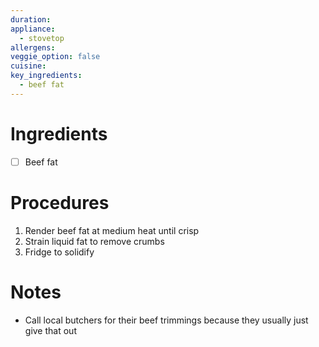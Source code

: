 ```yaml
---
duration: 
appliance:
  - stovetop
allergens: 
veggie_option: false
cuisine: 
key_ingredients:
  - beef fat
---
```

# Ingredients
- [ ] Beef fat
# Procedures
1. Render beef fat at medium heat until crisp
2. Strain liquid fat to remove crumbs
3. Fridge to solidify
# Notes
- Call local butchers for their beef trimmings because they usually just give that out
